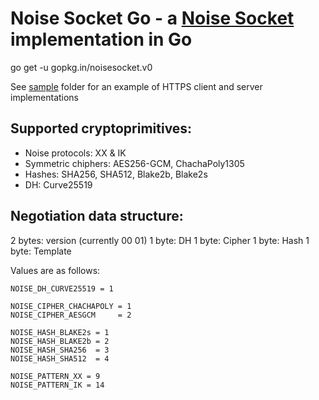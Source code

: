 # Noise Socket Go - a [Noise Socket](https://noisesocket.org) implementation in Go

go get -u gopkg.in/noisesocket.v0

See [sample](sample) folder for an example of HTTPS client and server implementations

Supported cryptoprimitives: 
-------------------------
* Noise protocols: XX & IK 
* Symmetric chiphers: AES256-GCM, ChachaPoly1305 
* Hashes: SHA256, SHA512, Blake2b, Blake2s 
* DH: Curve25519


Negotiation data structure: 
-------------------------
2 bytes: version (currently 00 01)
1 byte: DH
1 byte: Cipher
1 byte: Hash
1 byte: Template

Values are as follows:

	NOISE_DH_CURVE25519 = 1

	NOISE_CIPHER_CHACHAPOLY = 1
	NOISE_CIPHER_AESGCM     = 2

	NOISE_HASH_BLAKE2s = 1
	NOISE_HASH_BLAKE2b = 2
	NOISE_HASH_SHA256  = 3
	NOISE_HASH_SHA512  = 4

	NOISE_PATTERN_XX = 9
	NOISE_PATTERN_IK = 14
	
